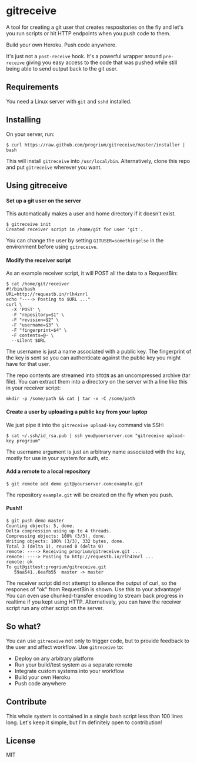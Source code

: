 gitreceive
==========

A tool for creating a git user that creates respositories on the fly and let's you run scripts or hit HTTP endpoints when you push code to them. 

Build your own Heroku. Push code anywhere. 

It's just not a `post-receive` hook. It's a powerful wrapper around `pre-receive` giving you easy access to the code that was pushed while still being able to send output back to the git user.

## Requirements

You need a Linux server with `git` and `sshd` installed.

## Installing

On your server, run:

    $ curl https://raw.github.com/progrium/gitreceive/master/installer | bash

This will install `gitreceive` into `/usr/local/bin`. Alternatively,
clone this repo and put `gitreceive` wherever you want.

## Using gitreceive

#### Set up a git user on the server

This automatically makes a user and home directory if it doesn't exist. 

    $ gitreceive init
    Created receiver script in /home/git for user 'git'.

You can change the user by setting `GITUSER=somethingelse` in the
environment before using `gitreceive`.

#### Modify the receiver script

As an example receiver script, it will POST all the data to a RequestBin:

    $ cat /home/git/receiver
    #!/bin/bash
    URL=http://requestb.in/rlh4znrl
    echo "----> Posting to $URL ..."
    curl \
      -X 'POST' \
      -F "repository=$1" \
      -F "revision=$2" \
      -F "username=$3" \
      -F "fingerprint=$4" \
      -F contents=@- \
      --silent $URL
    
The username is just a name associated with a public key. The
fingerprint of the key is sent so you can authenticate against the
public key you might have for that user. 

The repo contents are streamed into `STDIN` as an uncompressed archive (tar file). You can extract them into a directory on the server with a line like this in your receiver script:

    mkdir -p /some/path && cat | tar -x -C /some/path


#### Create a user by uploading a public key from your laptop

We just pipe it into the `gitreceive upload-key` command via SSH:

    $ cat ~/.ssh/id_rsa.pub | ssh you@yourserver.com "gitreceive upload-key progrium"

The username argument is just an arbitrary name associated with the key, mostly
for use in your system for auth, etc.

#### Add a remote to a local repository

    $ git remote add demo git@yourserver.com:example.git

The repository `example.git` will be created on the fly when you push.

#### Push!!

    $ git push demo master
    Counting objects: 5, done.
    Delta compression using up to 4 threads.
    Compressing objects: 100% (3/3), done.
    Writing objects: 100% (3/3), 332 bytes, done.
    Total 3 (delta 1), reused 0 (delta 0)
    remote: ----> Receiving progrium/gitreceive.git ... 
    remote: ----> Posting to http://requestb.in/rlh4znrl ...
    remote: ok
    To git@gittest:progrium/gitreceive.git
       59aa541..6eafb55  master -> master

The receiver script did not attempt to silence the output of curl, so
the respones of "ok" from RequestBin is shown. Use this to your
advantage! You can even use chunked-transfer encoding to stream back
progress in realtime if you kept using HTTP. Alternatively, you can have the
receiver script run any other script on the server.

## So what?

You can use `gitreceive` not only to trigger code, but to provide
feedback to the user and affect workflow. Use `gitreceive` to:

* Deploy on any arbitrary platform
* Run your build/test system as a separate remote
* Integrate custom systems into your workflow
* Build your own Heroku
* Push code anywhere

## Contribute

This whole system is contained in a single bash script less than 100
lines long. Let's keep it simple, but I'm definitely open to contribution!

## License

MIT
